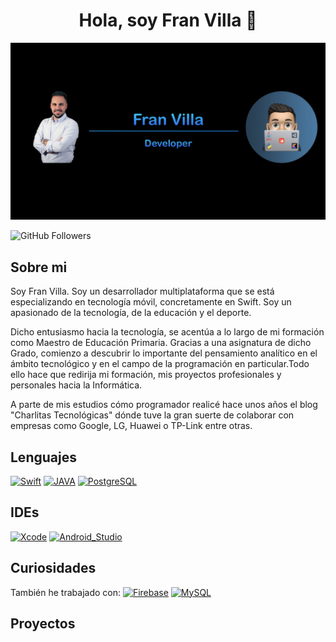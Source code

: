 <div align="center">
<h1 align="center"> Hola, soy Fran Villa 👋</h1>
</div>
<img src="https://github.com/FranVilla90/franvilla90/blob/main/Portada.jpg">

![GitHub Followers](https://img.shields.io/github/followers/franvilla90?style=social)


## Sobre mi

Soy Fran Villa. Soy un desarrollador multiplataforma que se está especializando en tecnología móvil, concretamente en Swift. Soy un apasionado de la tecnología, de la educación y el deporte.

Dicho entusiasmo hacia la tecnología, se acentúa a lo largo de mi formación como Maestro de Educación Primaria. Gracias a una asignatura de dicho Grado, comienzo a descubrir lo importante del pensamiento analítico en el ámbito tecnológico y en el campo de la programación en particular.Todo ello hace que redirija mi formación, mis proyectos profesionales y personales hacia la Informática.

A parte de mis estudios cómo programador realicé hace unos años el blog "Charlitas Tecnológicas" dónde tuve la gran suerte de colaborar con empresas como Google, LG, Huawei o TP-Link entre otras. 

## Lenguajes

[![Swift](https://img.shields.io/badge/Swift-FA7343?style=for-the-badge&logo=swift&logoColor=white&labelColor=101010)]()
[![JAVA](https://img.shields.io/badge/Java-ED8B00?style=for-the-badge&logo=openjdk&logoColor=white)]()
[![PostgreSQL](https://img.shields.io/badge/PostgreSQL-316192?style=for-the-badge&logo=postgresql&logoColor=white)]()

## IDEs

[![Xcode](https://img.shields.io/badge/Xcode-1575F9?style=for-the-badge&logo=xcode&logoColor=white&labelColor=101010)]()
[![Android_Studio](https://img.shields.io/badge/Android_Studio-3DDC84?style=for-the-badge&logo=android-studio&logoColor=white&labelColor=101010)]()

## Curiosidades

También he trabajado con: 
[![Firebase](https://img.shields.io/badge/Firebase-FFCA28?style=for-the-badge&logo=firebase&logoColor=white&labelColor=101010)]()
[![MySQL](https://img.shields.io/badge/MySQL-4479A1?style=for-the-badge&logo=mysql&logoColor=white&labelColor=101010)]()

## Proyectos 

